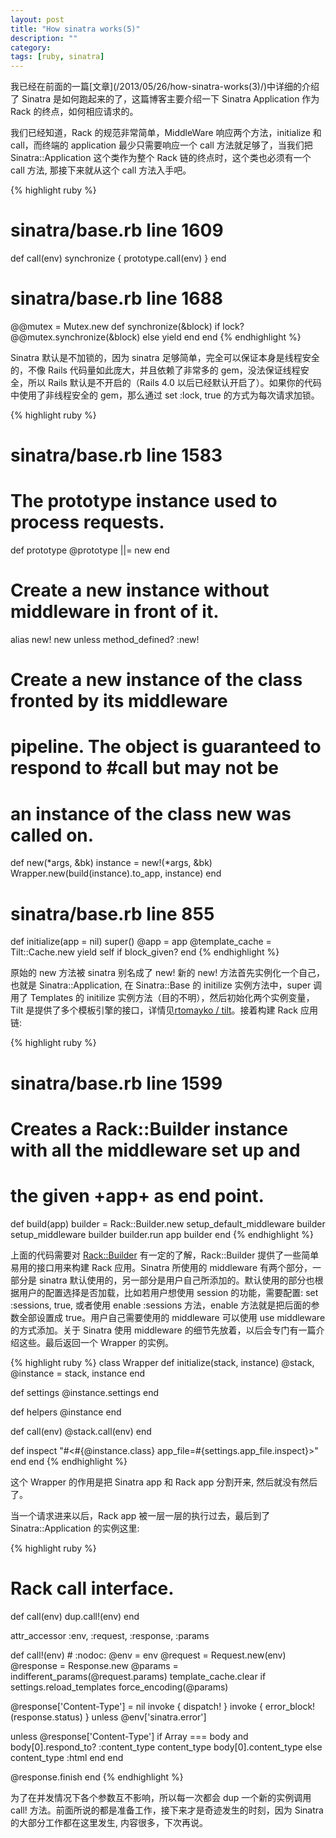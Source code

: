 ```yaml
---
layout: post
title: "How sinatra works(5)"
description: ""
category:
tags: [ruby, sinatra]
---
```


我已经在前面的一篇[文章](/2013/05/26/how-sinatra-works(3\)/)中详细的介绍了 Sinatra 是如何跑起来的了，这篇博客主要介绍一下 Sinatra Application 作为 Rack 的终点，如何相应请求的。

<!--break-->

我们已经知道，Rack 的规范非常简单，MiddleWare 响应两个方法，initialize 和 call，而终端的 application 最少只需要响应一个 call 方法就足够了，当我们把 Sinatra::Application 这个类作为整个 Rack 链的终点时，这个类也必须有一个 call 方法, 那接下来就从这个 call 方法入手吧。

{% highlight ruby %}
# sinatra/base.rb line 1609

def call(env)
  synchronize { prototype.call(env) }
end

# sinatra/base.rb line 1688
@@mutex = Mutex.new
def synchronize(&block)
  if lock?
    @@mutex.synchronize(&block)
  else
    yield
  end
end
{% endhighlight %}

Sinatra 默认是不加锁的，因为 sinatra 足够简单，完全可以保证本身是线程安全的，不像 Rails 代码量如此庞大，并且依赖了非常多的 gem，没法保证线程安全，所以 Rails 默认是不开启的（Rails 4.0 以后已经默认开启了）。如果你的代码中使用了非线程安全的 gem，那么通过 set :lock, true 的方式为每次请求加锁。

{% highlight ruby %}
# sinatra/base.rb line 1583

# The prototype instance used to process requests.
def prototype
  @prototype ||= new
end

# Create a new instance without middleware in front of it.
alias new! new unless method_defined? :new!

# Create a new instance of the class fronted by its middleware
# pipeline. The object is guaranteed to respond to #call but may not be
# an instance of the class new was called on.
def new(*args, &bk)
  instance = new!(*args, &bk)
  Wrapper.new(build(instance).to_app, instance)
end

# sinatra/base.rb line 855

def initialize(app = nil)
  super()
  @app = app
  @template_cache = Tilt::Cache.new
  yield self if block_given?
end
{% endhighlight %}

原始的 new 方法被 sinatra 别名成了 new! 新的 new! 方法首先实例化一个自己，也就是 Sinatra::Application, 在 Sinatra::Base 的 initilize 实例方法中，super 调用了 Templates 的 initilize 实例方法（目的不明），然后初始化两个实例变量，Tilt 是提供了多个模板引擎的接口，详情见[rtomayko / tilt](https://github.com/rtomayko/tilt)。接着构建 Rack 应用链:

{% highlight ruby %}
# sinatra/base.rb line 1599

# Creates a Rack::Builder instance with all the middleware set up and
# the given +app+ as end point.
def build(app)
  builder = Rack::Builder.new
  setup_default_middleware builder
  setup_middleware builder
  builder.run app
  builder
end
{% endhighlight %}

上面的代码需要对 [Rack::Builder](https://github.com/chneukirchen/rack/blob/master/lib/rack/builder.rb) 有一定的了解，Rack::Builder 提供了一些简单易用的接口用来构建 Rack 应用。Sinatra 所使用的 middleware 有两个部分，一部分是 sinatra 默认使用的，另一部分是用户自己所添加的。默认使用的部分也根据用户的配置选择是否加载，比如若用户想使用 session 的功能，需要配置: set :sessions, true, 或者使用 enable :sessions 方法，enable 方法就是把后面的参数全部设置成 true。用户自己需要使用的 middleware 可以使用 use middleware 的方式添加。关于 Sinatra 使用 middleware 的细节先放着，以后会专门有一篇介绍这些。最后返回一个 Wrapper 的实例。

{% highlight ruby %}
class Wrapper
  def initialize(stack, instance)
    @stack, @instance = stack, instance
  end

  def settings
    @instance.settings
  end

  def helpers
    @instance
  end

  def call(env)
    @stack.call(env)
  end

  def inspect
    "#<#{@instance.class} app_file=#{settings.app_file.inspect}>"
  end
end
{% endhighlight %}

这个 Wrapper 的作用是把 Sinatra app 和 Rack app 分割开来, 然后就没有然后了。

当一个请求进来以后，Rack app 被一层一层的执行过去，最后到了 Sinatra::Application 的实例这里:

{% highlight ruby %}
# Rack call interface.
def call(env)
  dup.call!(env)
end

attr_accessor :env, :request, :response, :params

def call!(env) # :nodoc:
  @env      = env
  @request  = Request.new(env)
  @response = Response.new
  @params   = indifferent_params(@request.params)
  template_cache.clear if settings.reload_templates
  force_encoding(@params)

  @response['Content-Type'] = nil
  invoke { dispatch! }
  invoke { error_block!(response.status) } unless @env['sinatra.error']

  unless @response['Content-Type']
    if Array === body and body[0].respond_to? :content_type
      content_type body[0].content_type
    else
      content_type :html
    end
  end

  @response.finish
end
{% endhighlight %}

为了在并发情况下各个参数互不影响，所以每一次都会 dup 一个新的实例调用 call! 方法。前面所说的都是准备工作，接下来才是奇迹发生的时刻，因为 Sinatra 的大部分工作都在这里发生, 内容很多，下次再说。
